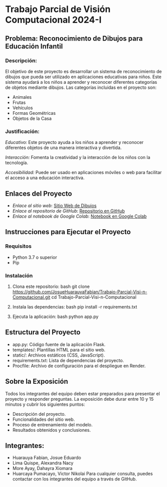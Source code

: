 # Trabajo Parcial de Visión Computacional 2024-I

## Problema: Reconocimiento de Dibujos para Educación Infantil

### Descripción:
El objetivo de este proyecto es desarrollar un sistema de reconocimiento de dibujos que pueda ser utilizado en aplicaciones educativas para niños. Este sistema ayudará a los niños a aprender y reconocer diferentes categorías de objetos mediante dibujos. Las categorías incluidas en el proyecto son:

- Animales
- Frutas
- Vehículos
- Formas Geométricas
- Objetos de la Casa

### Justificación:
*Educativo:* Este proyecto ayuda a los niños a aprender y reconocer diferentes objetos de una manera interactiva y divertida.

*Interacción:* Fomenta la creatividad y la interacción de los niños con la tecnología.

*Accesibilidad:* Puede ser usado en aplicaciones móviles o web para facilitar el acceso a una educación interactiva.

## Enlaces del Proyecto

- *Enlace al sitio web*: [Sitio Web de Dibujos](https://trabajo-parcial-visi-n-computacional.onrender.com)
- *Enlace al repositorio de GitHub*: [Repositorio en GitHub](https://github.com/JosueHuarauyaFabian/Trabajo-Parcial-Visi-n-Computacional.git)
- *Enlace al notebook de Google Colab*: [Notebook en Google Colab](https://colab.research.google.com/drive/1ikTVEK3SJNFilwkjMx0cgqpAB-iVlM_E?usp=sharing)

## Instrucciones para Ejecutar el Proyecto

### Requisitos

- Python 3.7 o superior
- Pip
  
### Instalación

1. Clona este repositorio:
    bash
    git clone https://github.com/JosueHuarauyaFabian/Trabajo-Parcial-Visi-n-Computacional.git
    cd Trabajo-Parcial-Visi-n-Computacional
    

2. Instala las dependencias:
    bash
    pip install -r requirements.txt
    

3. Ejecuta la aplicación:
    bash
    python app.py
    

## Estructura del Proyecto

- app.py: Código fuente de la aplicación Flask.
- templates/: Plantillas HTML para el sitio web.
- static/: Archivos estáticos (CSS, JavaScript).
- requirements.txt: Lista de dependencias del proyecto.
- Procfile: Archivo de configuración para el despliegue en Render.

## Sobre la Exposición

Todos los integrantes del equipo deben estar preparados para presentar el proyecto y responder preguntas. La exposición debe durar entre 10 y 15 minutos y cubrir los siguientes puntos:
- Descripción del proyecto.
- Funcionalidades del sitio web.
- Proceso de entrenamiento del modelo.
- Resultados obtenidos y conclusiones.


## Integrantes:
- Huarauya Fabian, Josue Eduardo
- Lima Quispe, Alexandra Nacy
- More Ayay, Dahayra Xiomara 
- Huarcaya Pumacayo, Victor Nikolai
Para cualquier consulta, puedes contactar con los integrantes del equipo a través de GitHub.
